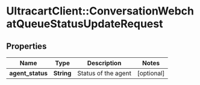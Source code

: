 # UltracartClient::ConversationWebchatQueueStatusUpdateRequest

## Properties
Name | Type | Description | Notes
------------ | ------------- | ------------- | -------------
**agent_status** | **String** | Status of the agent | [optional] 


